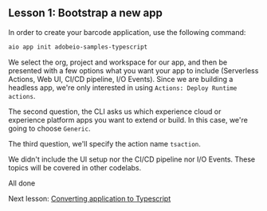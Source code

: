 ## Lesson 1: Bootstrap a new app

In order to create your barcode application, use the following command:
```bash
aio app init adobeio-samples-typescript  
```
We select the org, project and workspace for our app, and then be presented with a few options what you want your app to include (Serverless Actions, Web UI, CI/CD pipeline, I/O Events). Since we are building a headless app, we're only interested in using `Actions: Deploy Runtime actions`.

The second question, the CLI asks us which experience cloud or experience platform apps you want to extend or build. In this case, we're going to choose `Generic`. 

The third question, we'll specify the action name `tsaction`.

We didn't include the UI setup nor the CI/CD pipeline nor I/O Events. These topics will be covered in other codelabs. 

All done

Next lesson: [Converting application to Typescript](conversion.md)